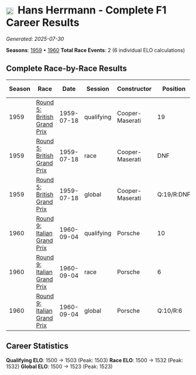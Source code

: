 # <img src="https://upload.wikimedia.org/wikipedia/commons/b/ba/Flag_of_Germany.svg" alt="Germany" width="20" height="auto" style="vertical-align: middle; margin-right: 5px;" onerror="this.outerHTML='🇩🇪'; this.style.marginRight='5px';"/> Hans Herrmann - Complete F1 Career Results

*Generated: 2025-07-30*

**Seasons**: [1959](../results/1959-season-report.md) • [1960](../results/1960-season-report.md)
**Total Race Events**: 2 (6 individual ELO calculations)

## Complete Race-by-Race Results

| Season | Race | Date | Session | Constructor | Position | Starting ELO | ELO Change | Final ELO | Teammate |
|--------|------|------|---------|-------------|----------|--------------|------------|-----------|----------|
| 1959 | [Round 5: British Grand Prix](../results/1959-season-report.md#round-5-british-grand-prix) | 1959-07-18 | qualifying | Cooper-Maserati | 19 | 1500 | -32 | 1468 | <img src="https://upload.wikimedia.org/wikipedia/commons/thumb/8/83/Flag_of_the_United_Kingdom_%283-5%29.svg/512px-Flag_of_the_United_Kingdom_%283-5%29.svg.png?20250726143817" alt="United Kingdom" width="20" height="auto" style="vertical-align: middle; margin-right: 5px;" onerror="this.outerHTML='🇬🇧'; this.style.marginRight='5px';"/> Ian Burgess |
| 1959 | [Round 5: British Grand Prix](../results/1959-season-report.md#round-5-british-grand-prix) | 1959-07-18 | race | Cooper-Maserati | DNF | 1500 | N/A | 1500 | <img src="https://upload.wikimedia.org/wikipedia/commons/thumb/8/83/Flag_of_the_United_Kingdom_%283-5%29.svg/512px-Flag_of_the_United_Kingdom_%283-5%29.svg.png?20250726143817" alt="United Kingdom" width="20" height="auto" style="vertical-align: middle; margin-right: 5px;" onerror="this.outerHTML='🇬🇧'; this.style.marginRight='5px';"/> Ian Burgess |
| 1959 | [Round 5: British Grand Prix](../results/1959-season-report.md#round-5-british-grand-prix) | 1959-07-18 | global | Cooper-Maserati | Q:19/R:DNF | 1500 | -10 | 1490 | <img src="https://upload.wikimedia.org/wikipedia/commons/thumb/8/83/Flag_of_the_United_Kingdom_%283-5%29.svg/512px-Flag_of_the_United_Kingdom_%283-5%29.svg.png?20250726143817" alt="United Kingdom" width="20" height="auto" style="vertical-align: middle; margin-right: 5px;" onerror="this.outerHTML='🇬🇧'; this.style.marginRight='5px';"/> Ian Burgess |
| 1960 | [Round 9: Italian Grand Prix](../results/1960-season-report.md#round-9-italian-grand-prix) | 1960-09-04 | qualifying | Porsche | 10 | 1468 | +35 | 1503 | <img src="https://upload.wikimedia.org/wikipedia/commons/b/ba/Flag_of_Germany.svg" alt="Germany" width="20" height="auto" style="vertical-align: middle; margin-right: 5px;" onerror="this.outerHTML='🇩🇪'; this.style.marginRight='5px';"/> Edgar Barth |
| 1960 | [Round 9: Italian Grand Prix](../results/1960-season-report.md#round-9-italian-grand-prix) | 1960-09-04 | race | Porsche | 6 | 1500 | +32 | 1532 | <img src="https://upload.wikimedia.org/wikipedia/commons/b/ba/Flag_of_Germany.svg" alt="Germany" width="20" height="auto" style="vertical-align: middle; margin-right: 5px;" onerror="this.outerHTML='🇩🇪'; this.style.marginRight='5px';"/> Edgar Barth |
| 1960 | [Round 9: Italian Grand Prix](../results/1960-season-report.md#round-9-italian-grand-prix) | 1960-09-04 | global | Porsche | Q:10/R:6 | 1490 | +33 | 1523 | <img src="https://upload.wikimedia.org/wikipedia/commons/b/ba/Flag_of_Germany.svg" alt="Germany" width="20" height="auto" style="vertical-align: middle; margin-right: 5px;" onerror="this.outerHTML='🇩🇪'; this.style.marginRight='5px';"/> Edgar Barth |

## Career Statistics

**Qualifying ELO**: 1500 → 1503 (Peak: 1503)
**Race ELO**: 1500 → 1532 (Peak: 1532)
**Global ELO**: 1500 → 1523 (Peak: 1523)
